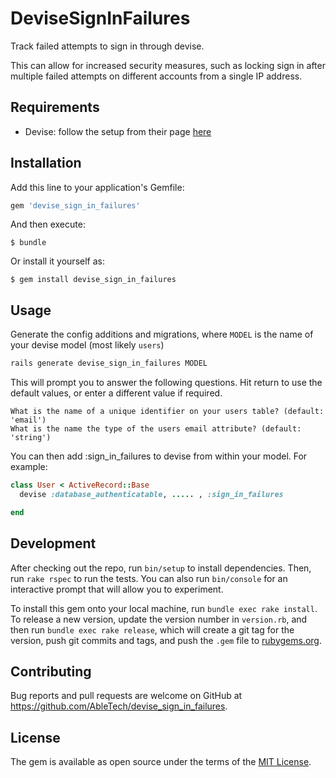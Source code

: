 # DeviseSignInFailures
Track failed attempts to sign in through devise.

This can allow for increased security measures, such as locking sign in after multiple failed attempts on different accounts from a single IP address.

## Requirements

- Devise: follow the setup from their page [here](https://github.com/plataformatec/devise#getting-started)


## Installation

Add this line to your application's Gemfile:

```ruby
gem 'devise_sign_in_failures'
```

And then execute:

    $ bundle

Or install it yourself as:

    $ gem install devise_sign_in_failures

## Usage

Generate the config additions and migrations, where `MODEL` is the name of your devise model (most likely `users`)
```bash
rails generate devise_sign_in_failures MODEL
```

This will prompt you to answer the following questions. Hit return to use the default values, or enter a different value if required.
```
What is the name of a unique identifier on your users table? (default: 'email')
What is the name the type of the users email attribute? (default: 'string')
```

You can then add :sign_in_failures to devise from within your model. For example:

```ruby
class User < ActiveRecord::Base
  devise :database_authenticatable, ..... , :sign_in_failures

end
```

## Development

After checking out the repo, run `bin/setup` to install dependencies. Then, run `rake rspec` to run the tests. You can also run `bin/console` for an interactive prompt that will allow you to experiment.

To install this gem onto your local machine, run `bundle exec rake install`. To release a new version, update the version number in `version.rb`, and then run `bundle exec rake release`, which will create a git tag for the version, push git commits and tags, and push the `.gem` file to [rubygems.org](https://rubygems.org).

## Contributing

Bug reports and pull requests are welcome on GitHub at https://github.com/AbleTech/devise_sign_in_failures.


## License

The gem is available as open source under the terms of the [MIT License](http://opensource.org/licenses/MIT).

